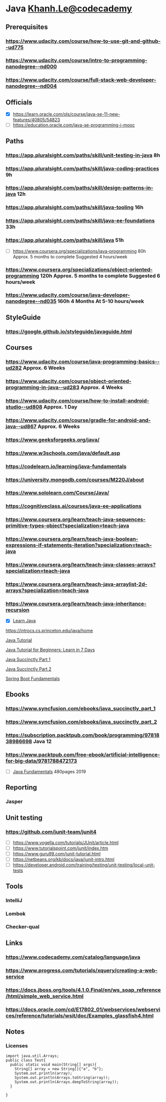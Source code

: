 # Java [Khanh.Le@codecademy](https://www.codecademy.com/profiles/Khanh.Le)
## Prerequisites
### https://www.udacity.com/course/how-to-use-git-and-github--ud775
### https://www.udacity.com/course/intro-to-programming-nanodegree--nd000
### https://www.udacity.com/course/full-stack-web-developer-nanodegree--nd004
## Officials
- [x] https://learn.oracle.com/ols/course/java-se-11-new-features/40805/54823
- [ ] https://education.oracle.com/java-se-programming-i-mooc
## Paths

### https://app.pluralsight.com/paths/skill/unit-testing-in-java 8h
### https://app.pluralsight.com/paths/skill/java-coding-practices 9h
### https://app.pluralsight.com/paths/skill/design-patterns-in-java 12h
### https://app.pluralsight.com/paths/skill/java-tooling 16h 
### https://app.pluralsight.com/paths/skill/java-ee-foundations 33h
### https://app.pluralsight.com/paths/skill/java 51h
- [ ] https://www.coursera.org/specializations/java-programming 80h Approx. 5 months to complete Suggested 4 hours/week
### https://www.coursera.org/specializations/object-oriented-programming 120h Approx. 5 months to complete Suggested 6 hours/week
### https://www.udacity.com/course/java-developer-nanodegree--nd035 160h 4 Months At 5-10 hours/week
## StyleGuide
### https://google.github.io/styleguide/javaguide.html
## Courses
### https://www.udacity.com/course/java-programming-basics--ud282 Approx. 6 Weeks
### https://www.udacity.com/course/object-oriented-programming-in-java--ud283 Approx. 4 Weeks
### https://www.udacity.com/course/how-to-install-android-studio--ud808 Approx. 1 Day
### https://www.udacity.com/course/gradle-for-android-and-java--ud867 Approx. 6 Weeks

### https://www.geeksforgeeks.org/java/
### https://www.w3schools.com/java/default.asp
### https://codelearn.io/learning/java-fundamentals
### https://university.mongodb.com/courses/M220J/about
### https://www.sololearn.com/Course/Java/
### https://cognitiveclass.ai/courses/java-ee-applications
### https://www.coursera.org/learn/teach-java-sequences-primitive-types-object?specialization=teach-java
### https://www.coursera.org/learn/teach-java-boolean-expressions-if-statements-iteration?specialization=teach-java
### https://www.coursera.org/learn/teach-java-classes-arrays?specialization=teach-java
### https://www.coursera.org/learn/teach-java-arraylist-2d-arrays?specialization=teach-java
### https://www.coursera.org/learn/teach-java-inheritance-recursion

- [x] [Learn Java](https://www.codecademy.com/learn/learn-java)

https://introcs.cs.princeton.edu/java/home

[Java Tutorial](https://www.w3schools.com/java/default.asp)

[Java Tutorial for Beginners: Learn in 7 Days](https://www.guru99.com/java-tutorial.html)

[Java Succinctly Part 1](https://www.syncfusion.com/ebooks/java_succinctly_part_1)

[Java Succinctly Part 2](https://www.syncfusion.com/ebooks/java_succinctly_part_2)

[Spring Boot Fundamentals](https://app.pluralsight.com/player?name=f9b20416-872f-4dc8-920b-2ff890aaa653&mode=live&clip=0&course=spring-boot-fundamentals)
## Ebooks
### https://www.syncfusion.com/ebooks/java_succinctly_part_1
### https://www.syncfusion.com/ebooks/java_succinctly_part_2
### https://subscription.packtpub.com/book/programming/9781838986698 Java 12
### https://www.packtpub.com/free-ebook/artificial-intelligence-for-big-data/9781788472173
- [ ] [Java Fundamentals](https://subscription.packtpub.com/book/application_development/9781789801736) 480pages 2019
## Reporting
### Jasper
## Unit testing
### https://github.com/junit-team/junit4
- [ ] https://www.vogella.com/tutorials/JUnit/article.html
- [ ] https://www.tutorialspoint.com/junit/index.htm
- [ ] https://www.guru99.com/junit-tutorial.html
- [ ] https://netbeans.org/kb/docs/java/junit-intro.html
- [ ] https://developer.android.com/training/testing/unit-testing/local-unit-tests

## Tools
### IntelliJ
### Lombok
### Checker-qual
## Links
### https://www.codecademy.com/catalog/language/java
### https://www.progress.com/tutorials/xquery/creating-a-web-service
### https://docs.jboss.org/tools/4.1.0.Final/en/ws_soap_reference/html/simple_web_service.html
### https://docs.oracle.com/cd/E17802_01/webservices/webservices/reference/tutorials/wsit/doc/Examples_glassfish4.html
## Notes
### Licenses
```
import java.util.Arrays;
public class Test{
  public static void main(String[] args){
    String[] array = new String[]{"a", "b"};
    System.out.println(array);
    System.out.println(Arrays.toString(array));
    System.out.println(Arrays.deepToString(array));
  }

}
```
